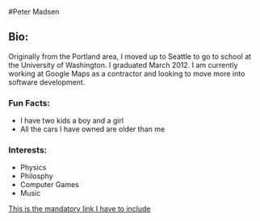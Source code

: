 #Peter Madsen

## Bio:
Originally from the Portland area, I moved up to Seattle to go to school at the University of Washington. I graduated March 2012. I am currently working at Google Maps as a contractor and looking to move more into software development. 

### Fun Facts:
* I have two kids a boy and a girl 
* All the cars I have owned are older than me  

### Interests:
* Physics
* Philosphy
* Computer Games
* Music

[This is the mandatory link I have to include](https://www.google.com/url?sa=i&rct=j&q=&esrc=s&source=images&cd=&cad=rja&uact=8&ved=0CAcQjRw&url=https%3A%2F%2Ftwitter.com%2Fyikesbot&ei=hacHVbOyO8G3ogTayYLYBA&bvm=bv.88528373,d.cGU&psig=AFQjCNEG1p1CYl-YLD2oHSrIUnwUni1gqQ&ust=1426651394847447)